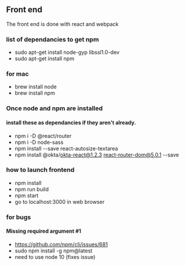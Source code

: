 ## Front end

The front end is done with react and webpack

### list of dependancies to get npm

- sudo apt-get install node-gyp libssl1.0-dev
- sudo apt-get install npm

### for mac

- brew install node
- brew install npm

### Once node and npm are installed

#### install these as dependancies if they aren't already.

- npm i -D @react/router
- npm i -D node-sass
- npm install --save react-autosize-textarea
- npm install @okta/okta-react@1.2.3 react-router-dom@5.0.1 --save

### how to launch frontend

- npm install
- npm run build
- npm start
- go to localhost:3000 in web browser

### for bugs

#### Missing required argument #1

- https://github.com/npm/cli/issues/681
- sudo npm install -g npm@latest
- need to use node 10 (fixes issue)
